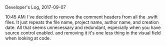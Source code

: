 Developer's Log, 2017-09-07

10:45 AM: I've decided to remove the comment headers from all the .swift files. It just repeats the file name, project name, author name, and creation date. All that seems unnecessary and redundant, especially when you have source control enabled. and removing it it's one less thing in the visual field when looking at code.
